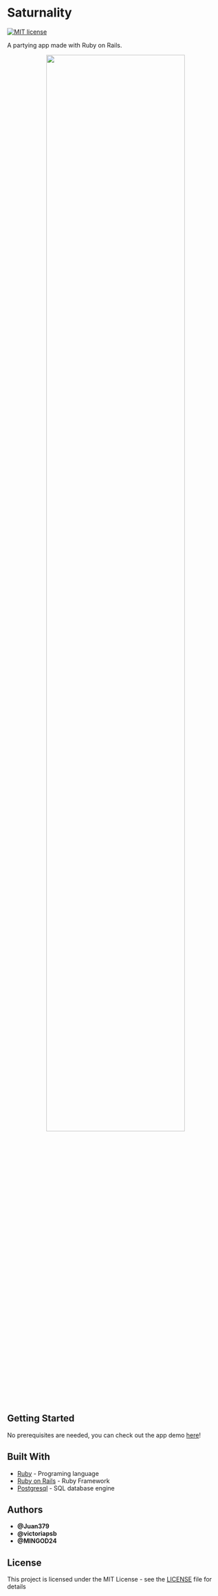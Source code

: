 # Saturnality

[![MIT license](https://img.shields.io/badge/License-MIT-blue.svg)](https://mit-license.org/)

A partying app made with Ruby on Rails.

<p align="center">
  <img width="80%" src="https://github.com/Juan379/saturnality/saturnality.png?raw=true">
</p>

## Getting Started

No prerequisites are needed, you can check out the app demo [here](https://saturnality.herokuapp.com/)!

## Built With

* [Ruby](https://www.ruby-lang.org/es/) - Programing language
* [Ruby on Rails](https://rubyonrails.org/) - Ruby Framework
* [Postgresql](https://www.postgresql.org/) - SQL database engine

## Authors

* **@Juan379** 
* **@victoriapsb**
* **@MINGOD24**

## License

This project is licensed under the MIT License - see the [LICENSE](LICENSE) file for details

